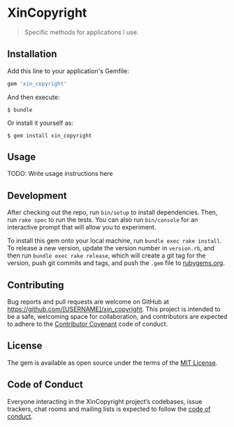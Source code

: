 # XinCopyright

> Specific methods for applications I use.

## Installation

Add this line to your application's Gemfile:

```ruby
gem 'xin_copyright'
```

And then execute:

    $ bundle

Or install it yourself as:

    $ gem install xin_copyright

## Usage

TODO: Write usage instructions here

## Development

After checking out the repo, run `bin/setup` to install dependencies. Then, run `rake spec` to run the tests. You can also run `bin/console` for an interactive prompt that will allow you to experiment.

To install this gem onto your local machine, run `bundle exec rake install`. To release a new version, update the version number in `version.rb`, and then run `bundle exec rake release`, which will create a git tag for the version, push git commits and tags, and push the `.gem` file to [rubygems.org](https://rubygems.org).

## Contributing

Bug reports and pull requests are welcome on GitHub at https://github.com/[USERNAME]/xin_copyright. This project is intended to be a safe, welcoming space for collaboration, and contributors are expected to adhere to the [Contributor Covenant](http://contributor-covenant.org) code of conduct.

## License

The gem is available as open source under the terms of the [MIT License](https://opensource.org/licenses/MIT).

## Code of Conduct

Everyone interacting in the XinCopyright project’s codebases, issue trackers, chat rooms and mailing lists is expected to follow the [code of conduct](https://github.com/[USERNAME]/xin_copyright/blob/master/CODE_OF_CONDUCT.md).

